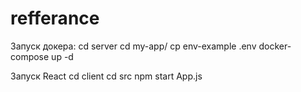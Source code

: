# refferance
Запуск докера:
	cd server
	cd my-app/
	cp env-example .env
	docker-compose up -d
	
Запуск React
	cd client
	cd src 
	npm start App.js
